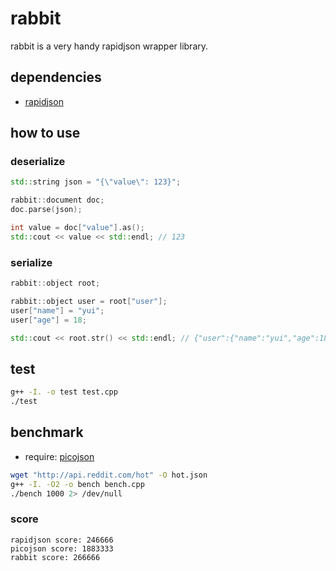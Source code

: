 rabbit
======

rabbit is a very handy rapidjson wrapper library.


## dependencies

* [rapidjson](http://code.google.com/p/rapidjson/)


## how to use


### deserialize

```cpp
std::string json = "{\"value\": 123}";

rabbit::document doc;
doc.parse(json);

int value = doc["value"].as();
std::cout << value << std::endl; // 123
```


### serialize

```cpp
rabbit::object root;

rabbit::object user = root["user"];
user["name"] = "yui";
user["age"] = 18;

std::cout << root.str() << std::endl; // {"user":{"name":"yui","age":18}}
```


## test

```bash
g++ -I. -o test test.cpp
./test
```


## benchmark

* require: [picojson](https://github.com/kazuho/picojson)

```bash
wget "http://api.reddit.com/hot" -O hot.json
g++ -I. -O2 -o bench bench.cpp
./bench 1000 2> /dev/null
```

### score

```
rapidjson score: 246666
picojson score: 1883333
rabbit score: 266666
```


